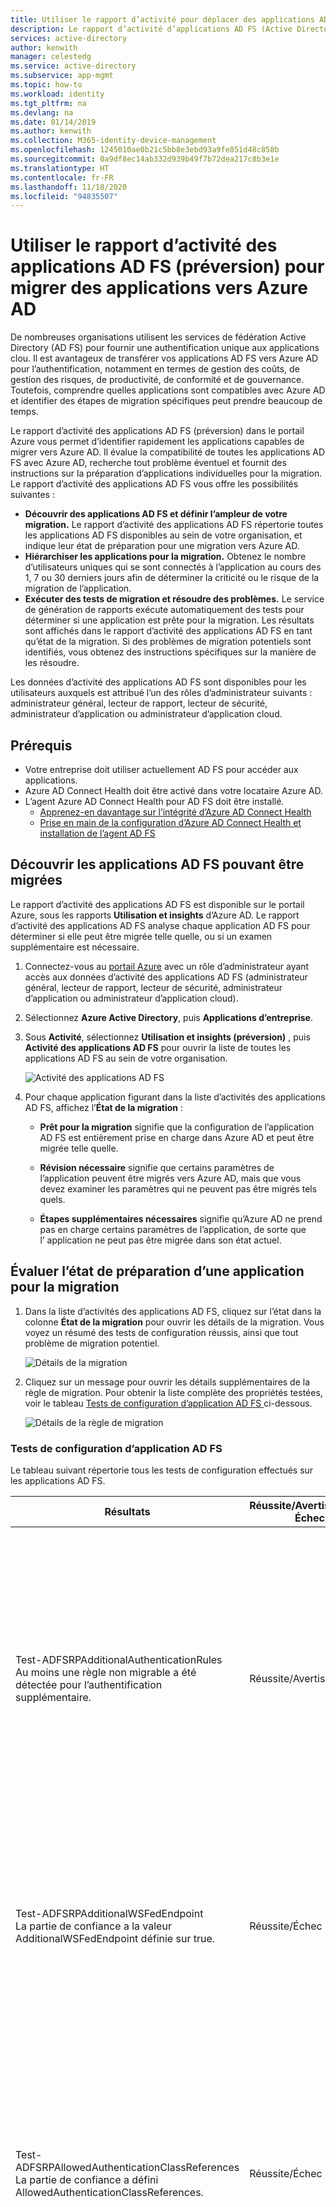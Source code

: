 ```yaml
---
title: Utiliser le rapport d’activité pour déplacer des applications AD FS vers Azure Active Directory | Microsoft Docs
description: Le rapport d’activité d’applications AD FS (Active Directory Federation Services) permet de migrer rapidement des applications d’AD FS vers Azure Active Directory (Azure AD). Cet outil de migration pour AD FS identifie la compatibilité avec Azure AD et fournit des instructions de migration.
services: active-directory
author: kenwith
manager: celestedg
ms.service: active-directory
ms.subservice: app-mgmt
ms.topic: how-to
ms.workload: identity
ms.tgt_pltfrm: na
ms.devlang: na
ms.date: 01/14/2019
ms.author: kenwith
ms.collection: M365-identity-device-management
ms.openlocfilehash: 1245010ae0b21c5bb8e3ebd93a9fe851d48c858b
ms.sourcegitcommit: 0a9df8ec14ab332d939b49f7b72dea217c8b3e1e
ms.translationtype: HT
ms.contentlocale: fr-FR
ms.lasthandoff: 11/18/2020
ms.locfileid: "94835507"
---
```

# <a name="use-the-ad-fs-application-activity-report-preview-to-migrate-applications-to-azure-ad"></a>Utiliser le rapport d’activité des applications AD FS (préversion) pour migrer des applications vers Azure AD

De nombreuses organisations utilisent les services de fédération Active Directory (AD FS) pour fournir une authentification unique aux applications clou. Il est avantageux de transférer vos applications AD FS vers Azure AD pour l’authentification, notamment en termes de gestion des coûts, de gestion des risques, de productivité, de conformité et de gouvernance. Toutefois, comprendre quelles applications sont compatibles avec Azure AD et identifier des étapes de migration spécifiques peut prendre beaucoup de temps.

Le rapport d’activité des applications AD FS (préversion) dans le portail Azure vous permet d’identifier rapidement les applications capables de migrer vers Azure AD. Il évalue la compatibilité de toutes les applications AD FS avec Azure AD, recherche tout problème éventuel et fournit des instructions sur la préparation d’applications individuelles pour la migration. Le rapport d’activité des applications AD FS vous offre les possibilités suivantes :

* **Découvrir des applications AD FS et définir l’ampleur de votre migration.** Le rapport d’activité des applications AD FS répertorie toutes les applications AD FS disponibles au sein de votre organisation, et indique leur état de préparation pour une migration vers Azure AD.
* **Hiérarchiser les applications pour la migration.** Obtenez le nombre d’utilisateurs uniques qui se sont connectés à l’application au cours des 1, 7 ou 30 derniers jours afin de déterminer la criticité ou le risque de la migration de l’application.
* **Exécuter des tests de migration et résoudre des problèmes.** Le service de génération de rapports exécute automatiquement des tests pour déterminer si une application est prête pour la migration. Les résultats sont affichés dans le rapport d’activité des applications AD FS en tant qu’état de la migration. Si des problèmes de migration potentiels sont identifiés, vous obtenez des instructions spécifiques sur la manière de les résoudre.

Les données d’activité des applications AD FS sont disponibles pour les utilisateurs auxquels est attribué l’un des rôles d’administrateur suivants : administrateur général, lecteur de rapport, lecteur de sécurité, administrateur d’application ou administrateur d’application cloud.

## <a name="prerequisites"></a>Prérequis

* Votre entreprise doit utiliser actuellement AD FS pour accéder aux applications.
* Azure AD Connect Health doit être activé dans votre locataire Azure AD.
* L’agent Azure AD Connect Health pour AD FS doit être installé.
   * [Apprenez-en davantage sur l’intégrité d’Azure AD Connect Health](../hybrid/how-to-connect-health-adfs.md)
   * [Prise en main de la configuration d’Azure AD Connect Health et installation de l’agent AD FS](../hybrid/how-to-connect-health-agent-install.md)

## <a name="discover-ad-fs-applications-that-can-be-migrated"></a>Découvrir les applications AD FS pouvant être migrées 

Le rapport d’activité des applications AD FS est disponible sur le portail Azure, sous les rapports **Utilisation et insights** d’Azure AD. Le rapport d’activité des applications AD FS analyse chaque application AD FS pour déterminer si elle peut être migrée telle quelle, ou si un examen supplémentaire est nécessaire. 

1. Connectez-vous au [portail Azure](https://portal.azure.com) avec un rôle d’administrateur ayant accès aux données d’activité des applications AD FS (administrateur général, lecteur de rapport, lecteur de sécurité, administrateur d’application ou administrateur d’application cloud).

2. Sélectionnez **Azure Active Directory**, puis **Applications d’entreprise**.

3. Sous **Activité**, sélectionnez **Utilisation et insights (préversion)** , puis **Activité des applications AD FS** pour ouvrir la liste de toutes les applications AD FS au sein de votre organisation.

   ![Activité des applications AD FS](media/migrate-adfs-application-activity/adfs-application-activity.png)

4. Pour chaque application figurant dans la liste d’activités des applications AD FS, affichez l’**État de la migration** :

   * **Prêt pour la migration** signifie que la configuration de l’application AD FS est entièrement prise en charge dans Azure AD et peut être migrée telle quelle.

   * **Révision nécessaire** signifie que certains paramètres de l’application peuvent être migrés vers Azure AD, mais que vous devez examiner les paramètres qui ne peuvent pas être migrés tels quels.

   * **Étapes supplémentaires nécessaires** signifie qu’Azure AD ne prend pas en charge certains paramètres de l’application, de sorte que l’ application ne peut pas être migrée dans son état actuel.

## <a name="evaluate-the-readiness-of-an-application-for-migration"></a>Évaluer l’état de préparation d’une application pour la migration 

1. Dans la liste d’activités des applications AD FS, cliquez sur l’état dans la colonne **État de la migration** pour ouvrir les détails de la migration. Vous voyez un résumé des tests de configuration réussis, ainsi que tout problème de migration potentiel.

   ![Détails de la migration](media/migrate-adfs-application-activity/migration-details.png)

2. Cliquez sur un message pour ouvrir les détails supplémentaires de la règle de migration. Pour obtenir la liste complète des propriétés testées, voir le tableau [ Tests de configuration d’application AD FS ](#ad-fs-application-configuration-tests) ci-dessous.

   ![Détails de la règle de migration](media/migrate-adfs-application-activity/migration-rule-details.png)

### <a name="ad-fs-application-configuration-tests"></a>Tests de configuration d’application AD FS

Le tableau suivant répertorie tous les tests de configuration effectués sur les applications AD FS.

|Résultats  |Réussite/Avertissement/Échec  |Description  |
|---------|---------|---------|
|Test-ADFSRPAdditionalAuthenticationRules <br> Au moins une règle non migrable a été détectée pour l’authentification supplémentaire.       | Réussite/Avertissement          | La partie de confiance a des règles pour demander une authentification MFA (authentification multifacteur). Pour passer à Azure AD, convertissez ces règles en stratégies d’accès conditionnel. Si vous utilisez une authentification MFA locale, nous vous recommandons de passer à Azure AD MFA. [En savoir plus sur l’accès conditionnel](../authentication/concept-mfa-howitworks.md).        |
|Test-ADFSRPAdditionalWSFedEndpoint <br> La partie de confiance a la valeur AdditionalWSFedEndpoint définie sur true.       | Réussite/Échec          | La partie de confiance dans AD FS autorise plusieurs points de terminaison d’assertion WS-Fed. Azure AD n’en prend en charge qu’un seul. Si vous êtes dans une situation où cela bloque la migration, [faites-le nous savoir](https://feedback.azure.com/forums/169401-azure-active-directory/suggestions/38695621-allow-multiple-ws-fed-assertion-endpoints).     |
|Test-ADFSRPAllowedAuthenticationClassReferences <br> La partie de confiance a défini AllowedAuthenticationClassReferences.       | Réussite/Échec          | Ce paramètre dans AD FS vous permet de spécifier si l’application est configurée pour autoriser uniquement certains types d’authentification. Nous vous recommandons d’utiliser l’accès conditionnel pour accéder à cette fonctionnalité.  Si vous êtes dans une situation où cela bloque la migration, [faites-le nous savoir](https://feedback.azure.com/forums/169401-azure-active-directory/suggestions/38695672-allow-in-azure-ad-to-specify-certain-authentication).  [En savoir plus sur l’accès conditionnel](../authentication/concept-mfa-howitworks.md).          |
|Test-ADFSRPAlwaysRequireAuthentication <br> AlwaysRequireAuthenticationCheckResult      | Réussite/Échec          | Ce paramètre dans AD FS vous permet de spécifier si l’application est configurée pour ignorer les cookies SSO et **Toujours demander l’authentification**. Dans Azure AD, vous pouvez gérer la session d’authentification à l’aide de stratégies d’accès conditionnel pour obtenir un comportement similaire. [En savoir plus sur la configuration de la gestion de session d’authentification avec l’accès conditionnel](../conditional-access/howto-conditional-access-session-lifetime.md).          |
|Test-ADFSRPAutoUpdateEnabled <br> La partie de confiance a la valeur AutoUpdateEnabled définie sur true       | Réussite/Avertissement          | Ce paramètre dans AD FS vous permet de spécifier si AD FS est configuré pour mettre à jour automatiquement l’application en fonction des changements apportés aux métadonnées de fédération. Si Azure AD ne prend pas en charge ce paramètre actuellement, il ne devrait pas bloquer la migration de l’application vers Azure AD.           |
|Test-ADFSRPClaimsProviderName <br> La partie de confiance dispose de plusieurs ClaimsProviders activés       | Réussite/Échec          | Ce paramètre dans AD FS appelle les fournisseurs d’identité à partir desquels la partie de confiance accepte les revendications. Dans Azure AD, vous pouvez activer la collaboration externe à l’aide d’Azure AD B2B. [En savoir plus sur Azure AD B2B](../external-identities/what-is-b2b.md).          |
|Test-ADFSRPDelegationAuthorizationRules      | Réussite/Échec          | Des règles d’autorisation de délégation personnalisées sont définies pour l’application. Il s’agit d’un concept WS-Trust pris en charge par Azure AD à l’aide de protocoles d’authentification modernes, par exemple OpenID Connect et OAuth 2.0. [En savoir plus sur la plateforme d’identités Microsoft](../develop/v2-protocols-oidc.md).          |
|Test-ADFSRPImpersonationAuthorizationRules       | Réussite/Avertissement          | Des règles d’autorisation de délégation d’emprunt d’identité personnalisées sont définies pour l’application. Il s’agit d’un concept WS-Trust pris en charge par Azure AD à l’aide de protocoles d’authentification modernes, par exemple OpenID Connect et OAuth 2.0. [En savoir plus sur la plateforme d’identités Microsoft](../develop/v2-protocols-oidc.md).          |
|Test-ADFSRPIssuanceAuthorizationRules <br> Au moins une règle non migrable a été détectée pour IssuanceAuthorization.       | Réussite/Avertissement          | Des règles d’autorisation d’émission personnalisées sont définies pour l’application dans AD FS. Azure AD prend en charge cette fonctionnalité avec un accès conditionnel Azure AD. [En savoir plus sur l’accès conditionnel](../conditional-access/overview.md). <br> Vous pouvez également restreindre l’accès à une application en fonction des utilisateurs ou des groupes affectés à celle-ci. [En savoir plus sur l’affectation de l’accès aux applications à des utilisateurs et des groupes](./assign-user-or-group-access-portal.md).            |
|Test-ADFSRPIssuanceTransformRules <br> Au moins une règle non migrable a été détectée pour IssuanceTransform.       | Réussite/Avertissement          | Des règles de transformation d’émission personnalisées sont définies pour l’application dans AD FS. Azure AD prend en charge la personnalisation des revendications émises dans le jeton. Pour plus d’informations, consultez [Personnaliser des revendications émises dans le jeton SAML pour des applications d’entreprise](../develop/active-directory-saml-claims-customization.md).           |
|Test-ADFSRPMonitoringEnabled <br> La partie de confiance a la valeur MonitoringEnabled définie sur true.       | Réussite/Avertissement          | Ce paramètre dans AD FS vous permet de spécifier si AD FS est configuré pour mettre à jour automatiquement l’application en fonction des changements apportés aux métadonnées de fédération. Si Azure AD ne prend pas en charge ce paramètre actuellement, il ne devrait pas bloquer la migration de l’application vers Azure AD.           |
|Test-ADFSRPNotBeforeSkew <br> NotBeforeSkewCheckResult      | Réussite/Avertissement          | AD FS autorise une asymétrie temporelle basé sur les heures NotBefore et NotOnOrAfter dans le jeton SAML. Azure AD le gère automatiquement par défaut.          |
|Test-ADFSRPRequestMFAFromClaimsProviders <br> La partie de confiance a la valeur RequestMFAFromClaimsProviders définie sur true.       | Réussite/Avertissement          | Ce paramètre dans AD FS détermine le comportement de l’authentification MFA quand l’utilisateur provient d’un autre fournisseur de revendications. Dans Azure AD, vous pouvez activer la collaboration externe à l’aide d’Azure AD B2B. Vous pouvez ensuite appliquer des stratégies d’accès conditionnel pour protéger l’accès invité. En savoir plus sur [Azure AD B2B](../external-identities/what-is-b2b.md) et l’[accès conditionnel](../conditional-access/overview.md).          |
|Test-ADFSRPSignedSamlRequestsRequired <br> La partie de confiance a la valeur SignedSamlRequestsRequired définie sur true       | Réussite/Échec          | L’application est configurée dans AD FS pour vérifier la signature de la demande SAML. Azure AD accepte une demande SAML signée. Toutefois, il ne vérifie pas la signature. Azure AD dispose de différentes méthodes de protection contre les appels malveillants. Par exemple, Azure AD utilise les URL de réponse configurées dans l’application pour valider la demande SAML. Azure AD envoie uniquement un jeton aux URL de réponse configurées pour l’application. Si vous êtes dans une situation où cela bloque la migration, [faites-le nous savoir](https://feedback.azure.com/forums/169401-azure-active-directory/suggestions/13394589-saml-signature).          |
|Test-ADFSRPTokenLifetime <br> TokenLifetimeCheckResult        | Réussite/Avertissement         | L’application est configurée pour une durée de vie de jeton personnalisée. La valeur par défaut pour AD FS est une heure. Azure AD prend en charge cette fonctionnalité avec un accès conditionnel. Pour plus d’informations, voir [Configurer la gestion de session d’authentification avec l’accès conditionnel](../conditional-access/howto-conditional-access-session-lifetime.md).          |
|La partie de confiance est configurée pour chiffrer les revendications. Azure AD prend cela en charge       | Réussite          | Avec Azure AD, vous pouvez chiffrer le jeton envoyé à l’application. Pour en savoir plus, voir [Configurer le chiffrement des jetons SAML Azure AD](./howto-saml-token-encryption.md).          |
|EncryptedNameIdRequiredCheckResult      | Réussite/Échec          | L’application est configurée pour chiffrer la revendication nameID dans le jeton SAML. Avec Azure AD, vous pouvez chiffrer l’intégralité du jeton envoyé à l’application. Le chiffrement de revendications spécifiques n’est pas encore pris en charge. Pour en savoir plus, voir [Configurer le chiffrement des jetons SAML Azure AD](./howto-saml-token-encryption.md).         |

## <a name="check-the-results-of-claim-rule-tests"></a>Vérifier les résultats des tests de règle de revendication

Si vous avez configuré une règle de revendication pour l’application dans AD FS, l’expérience fournit une analyse précise pour toutes les règles de revendication. Vous verrez les règles de revendication qui peuvent être déplacées vers Azure AD et celles qui nécessitent un examen plus approfondi.

1. Dans la liste d’activités des applications AD FS, cliquez sur l’état dans la colonne **État de la migration** pour ouvrir les détails de la migration. Vous voyez un résumé des tests de configuration réussis, ainsi que tout problème de migration potentiel.

2. Sur la page **Détails de la règle de migration**, développez les résultats pour afficher des informations détaillées sur les problèmes de migration potentiels et obtenir des conseils supplémentaires. Pour obtenir une liste détaillée de toutes les règles de revendication testées, voir le tableau [Vérifier les résultats des tests de règle de revendication](#check-the-results-of-claim-rule-tests) ci-dessous.

   L’exemple ci-dessous montre les détails de la règle de migration IssuanceTransform. Il répertorie les parties spécifiques de la revendication qui doivent être examinées et traitées avant de pouvoir migrer l’application vers Azure AD.

   ![La règle de migration fournit des instructions supplémentaires](media/migrate-adfs-application-activity/migration-rule-details-guidance.png)

### <a name="claim-rule-tests"></a>Tests de règle de revendication

Le tableau suivant répertorie tous les tests de règle de revendication effectués sur les applications AD FS.

|Propriété  |Description  |
|---------|---------|
|UNSUPPORTED_CONDITION_PARAMETER      | L’instruction de condition utilise des expressions régulières pour évaluer si la revendication correspond à un modèle donné.  Pour obtenir une fonctionnalité similaire dans Azure AD, vous pouvez utiliser une transformation prédéfinie telle que IfEmpty(), StartWith(), Contains() ou autre. Pour plus d’informations, voir [Personnaliser des revendications émises dans le jeton SAML pour des applications d’entreprise](../develop/active-directory-saml-claims-customization.md).          |
|UNSUPPORTED_CONDITION_CLASS      | L’instruction de condition comprend plusieurs conditions qui doivent être évaluées avant d’exécuter l’instruction d’émission. Azure AD peut prendre en charge cette fonctionnalité avec les fonctions de transformation de la revendication dans lesquelles vous pouvez évaluer plusieurs valeurs de revendication.  Pour plus d’informations, voir [Personnaliser des revendications émises dans le jeton SAML pour des applications d’entreprise](../develop/active-directory-saml-claims-customization.md).          |
|UNSUPPORTED_RULE_TYPE      | La règle de revendication n’a pas pu être reconnue. Pour plus d’informations sur la configuration des revendications dans Azure AD, voir [Personnaliser des revendications émises dans le jeton SAML pour des applications d’entreprise](../develop/active-directory-saml-claims-customization.md).          |
|CONDITION_MATCHES_UNSUPPORTED_ISSUER      | L’instruction de condition utilise un émetteur qui n’est pas pris en charge dans Azure AD. Actuellement, Azure AD ne reçoit pas de revendications de magasins autres qu’Active Directory ou Azure AD. Si cela vous empêche de migrer des applications vers Azure AD, [faites-le nous savoir](https://feedback.azure.com/forums/169401-azure-active-directory/suggestions/38695717-allow-to-source-user-attributes-from-external-dire).         |
|UNSUPPORTED_CONDITION_FUNCTION      | L’instruction de condition utilise une fonction d’agrégation pour émettre ou ajouter une revendication, quel que soit le nombre de correspondances.  Dans Azure AD, vous pouvez évaluer l’attribut d’un utilisateur afin de déterminer la valeur à utiliser pour la revendication avec des fonctions telles que IfEmpty(), StartWith() et Contains() entre autres. Pour plus d’informations, voir [Personnaliser des revendications émises dans le jeton SAML pour des applications d’entreprise](../develop/active-directory-saml-claims-customization.md).          |
|RESTRICTED_CLAIM_ISSUED      | L’instruction de condition utilise une revendication restreinte dans Azure AD. Vous pouvez peut-être émettre une revendication restreinte, mais vous ne pouvez pas en modifier la source ou lui appliquer une transformation. Pour plus d’informations, voir [Personnaliser des revendications émises dans des jetons pour une application spécifique dans Azure AD](../develop/active-directory-claims-mapping.md).          |
|EXTERNAL_ATTRIBUTE_STORE      | La déclaration d’émission utilise un magasin d’attributs différent d’Active Directory. Actuellement, Azure AD ne reçoit pas de revendications de magasins autres qu’Active Directory ou Azure AD. Si cela vous empêche de migrer des applications vers Azure AD, [faites-le nous savoir](https://feedback.azure.com/forums/169401-azure-active-directory/suggestions/38695717-allow-to-source-user-attributes-from-external-dire).          |
|UNSUPPORTED_ISSUANCE_CLASS      | La déclaration d’émission utilise ADD pour ajouter des revendications à l’ensemble de revendications entrantes. Dans Azure AD, vous pouvez le configurer en tant que transformations de revendications multiples.  Pour plus d’informations, voir [Personnaliser des revendications émises dans le jeton SAML pour des applications d’entreprise](../develop/active-directory-claims-mapping.md).         |
|UNSUPPORTED_ISSUANCE_TRANSFORMATION      | La déclaration d’émission utilise des expressions régulières pour transformer la valeur de la revendication à émettre. Pour obtenir une fonctionnalité similaire dans Azure AD, vous pouvez utiliser une transformation prédéfinie telle que Extract(), Trim(), ToLower ou autre. Pour plus d’informations, voir [Personnaliser des revendications émises dans le jeton SAML pour des applications d’entreprise](../develop/active-directory-saml-claims-customization.md).          |


## <a name="next-steps"></a>Étapes suivantes

- [Vidéo : Utilisation du rapport d’activité AD FS pour migrer une application](https://www.youtube.com/watch?v=OThlTA239lU)
- [Gestion des applications avec Azure Active Directory](what-is-application-management.md)
- [Gérer l’accès aux applications](what-is-access-management.md)
- [Fédération avec Azure AD Connect](../hybrid/how-to-connect-fed-whatis.md)